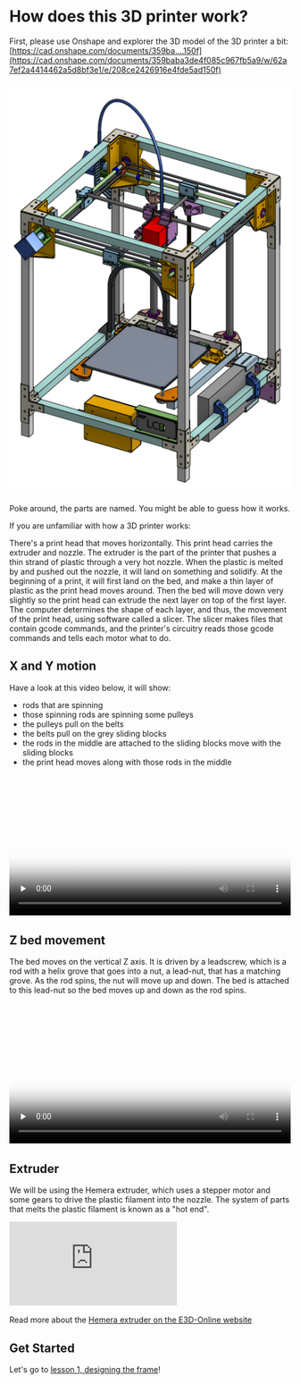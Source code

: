 # How does this 3D printer work?

First, please use Onshape and explorer the 3D model of the 3D printer a bit: [https://cad.onshape.com/documents/359ba....150f](https://cad.onshape.com/documents/359baba3de4f085c967fb5a9/w/62a7ef2a4414462a5d8bf3e1/e/208ce2426916e4fde5ad150f)

![](../images/3dmodeloverview.png)

Poke around, the parts are named. You might be able to guess how it works.

If you are unfamiliar with how a 3D printer works:

There's a print head that moves horizontally. This print head carries the extruder and nozzle. The extruder is the part of the printer that pushes a thin strand of plastic through a very hot nozzle. When the plastic is melted by and pushed out the nozzle, it will land on something and solidify. At the beginning of a print, it will first land on the bed, and make a thin layer of plastic as the print head moves around. Then the bed will move down very slightly so the print head can extrude the next layer on top of the first layer. The computer determines the shape of each layer, and thus, the movement of the print head, using software called a slicer. The slicer makes files that contain gcode commands, and the printer's circuitry reads those gcode commands and tells each motor what to do.

## X and Y motion

Have a look at this video below, it will show:

 * rods that are spinning
 * those spinning rods are spinning some pulleys
 * the pulleys pull on the belts
 * the belts pull on the grey sliding blocks
 * the rods in the middle are attached to the sliding blocks move with the sliding blocks
 * the print head moves along with those rods in the middle

<video controls="controls" loop="loop" preload="none" id="vid_0" poster="../images/filmanimation.gif" style="width: 100%;"><source src="../videos/hephaestuscircles.mp4" type="video/mp4"><a href="../videos/hephaestuscircles.mp4"><img src="../images/filmanimation.gif" width="100%"></a></video>

## Z bed movement

The bed moves on the vertical Z axis. It is driven by a leadscrew, which is a rod with a helix grove that goes into a nut, a lead-nut, that has a matching grove. As the rod spins, the nut will move up and down. The bed is attached to this lead-nut so the bed moves up and down as the rod spins.

<video controls="controls" loop="loop" preload="none" id="vid_0" poster="../images/filmanimation.gif" style="width: 100%;"><source src="../videos/zleadscrew.mp4" type="video/mp4"><a href="../videos/zleadscrew.mp4"><img src="../images/filmanimation.gif" width="100%"></a></video>

## Extruder

We will be using the Hemera extruder, which uses a stepper motor and some gears to drive the plastic filament into the nozzle. The system of parts that melts the plastic filament is known as a "hot end".

<div class="youtube_container"><iframe src="https://www.youtube.com/embed/yV4bd_d5FAI" frameborder="0" allowfullscreen=""></iframe></div>

Read more about the [Hemera extruder on the E3D-Online website](https://e3d-online.com/e3d-hemera-feature)

## Get Started

Let's go to [lesson 1, designing the frame](lesson1)!
